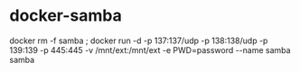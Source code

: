 # docker-samba


docker rm -f samba ; docker run -d -p 137:137/udp -p 138:138/udp -p 139:139 -p 445:445 -v /mnt/ext:/mnt/ext -e PWD=password --name samba samba
